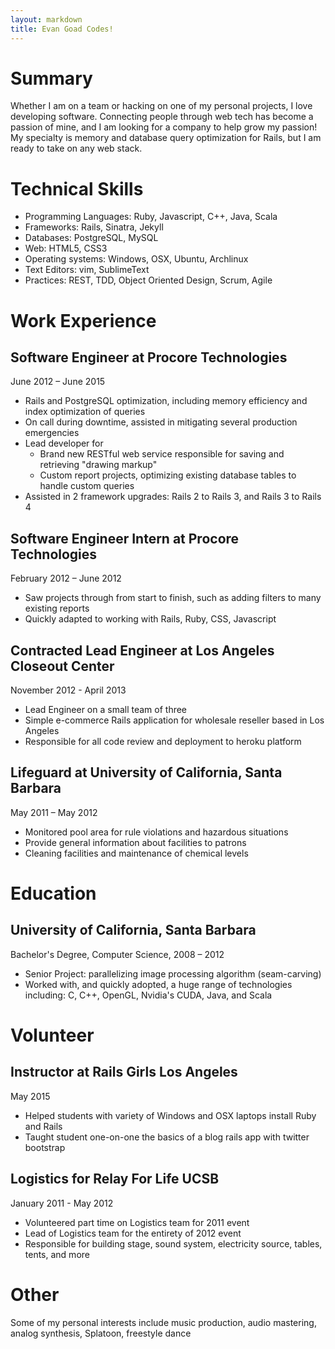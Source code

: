 ```yaml
---
layout: markdown
title: Evan Goad Codes!
---
```


# Summary 

Whether I am on a team or hacking on one of my personal projects, I love developing software. Connecting people through web tech has become a passion of mine, and I am looking for a company to help grow my passion! My specialty is memory and database query optimization for Rails, but I am ready to take on any web stack.

# Technical Skills 

- Programming Languages: Ruby, Javascript, C++, Java, Scala
- Frameworks: Rails, Sinatra, Jekyll
- Databases: PostgreSQL, MySQL
- Web: HTML5, CSS3
- Operating systems: Windows, OSX, Ubuntu, Archlinux
- Text Editors: vim, SublimeText 
- Practices: REST, TDD, Object Oriented Design, Scrum, Agile

# Work Experience

## Software Engineer at Procore Technologies

June 2012 – June 2015

- Rails and PostgreSQL optimization, including memory efficiency and index optimization of queries
- On call during downtime, assisted in mitigating several production emergencies
- Lead developer for
  - Brand new RESTful web service responsible for saving and retrieving "drawing markup"
  - Custom report projects, optimizing existing database tables to handle custom queries
- Assisted in 2 framework upgrades: Rails 2 to Rails 3, and Rails 3 to Rails 4 

## Software Engineer Intern at Procore Technologies

February 2012 – June 2012

- Saw projects through from start to finish, such as adding filters to many existing reports
- Quickly adapted to working with Rails, Ruby, CSS, Javascript

## Contracted Lead Engineer at Los Angeles Closeout Center

November 2012 - April 2013

- Lead Engineer on a small team of three
- Simple e-commerce Rails application for wholesale reseller based in Los Angeles
- Responsible for all code review and deployment to heroku platform

## Lifeguard at University of California, Santa Barbara

May 2011 – May 2012

- Monitored pool area for rule violations and hazardous situations
- Provide general information about facilities to patrons 
- Cleaning facilities and maintenance of chemical levels

# Education

## University of California, Santa Barbara

Bachelor's Degree, Computer Science, 2008 – 2012

- Senior Project: parallelizing image processing algorithm (seam-carving)
- Worked with, and quickly adopted, a huge range of technologies including: C, C++, OpenGL, Nvidia's CUDA, Java, and Scala

# Volunteer

## Instructor at Rails Girls Los Angeles

May 2015

- Helped students with variety of Windows and OSX laptops install Ruby and Rails
- Taught student one-on-one the basics of a blog rails app with twitter bootstrap

## Logistics for Relay For Life UCSB

January 2011 - May 2012

- Volunteered part time on Logistics team for 2011 event
- Lead of Logistics team for the entirety of 2012 event
- Responsible for building stage, sound system, electricity source, tables, tents, and more

# Other

Some of my personal interests include music production, audio mastering, analog synthesis, Splatoon, freestyle dance
